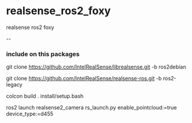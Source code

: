 # realsense_ros2_foxy
realsense ros2 foxy 

--
### include on this packages
git clone https://github.com/IntelRealSense/librealsense.git -b ros2debian


git clone https://github.com/IntelRealSense/realsense-ros.git -b ros2-legacy


colcon build
. install/setup.bash

ros2 launch realsense2_camera rs_launch.py enable_pointcloud:=true device_type:=d455
